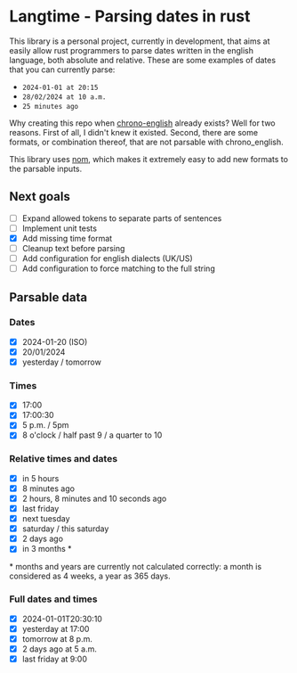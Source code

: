 # Langtime - Parsing dates in rust
This library is a personal project, currently in development, that
aims at easily allow rust programmers to parse dates written in the
english language, both absolute and relative. These are some examples
of dates that you can currently parse:
- `2024-01-01 at 20:15`
- `28/02/2024 at 10 a.m.`
- `25 minutes ago`

Why creating this repo when [chrono-english](https://github.com/stevedonovan/chrono-english)
already exists? Well for two reasons.
First of all, I didn't knew it existed.
Second, there are some formats, or combination thereof, that are
not parsable with chrono_english.

This library uses [nom](https://github.com/rust-bakery/nom), which
makes it extremely easy to add new formats to the parsable inputs.

## Next goals
- [ ] Expand allowed tokens to separate parts of sentences
- [ ] Implement unit tests
- [x] Add missing time format
- [ ] Cleanup text before parsing
- [ ] Add configuration for english dialects (UK/US)
- [ ] Add configuration to force matching to the full string

## Parsable data
### Dates
- [x] 2024-01-20 (ISO)
- [x] 20/01/2024
- [x] yesterday / tomorrow

### Times
- [x] 17:00
- [x] 17:00:30
- [x] 5 p.m. / 5pm
- [x] 8 o'clock / half past 9 / a quarter to 10

### Relative times and dates
- [x] in 5 hours
- [x] 8 minutes ago
- [x] 2 hours, 8 minutes and 10 seconds ago
- [x] last friday
- [x] next tuesday
- [x] saturday / this saturday
- [x] 2 days ago
- [x] in 3 months *

\* months and years are currently not calculated correctly: a month is
considered as 4 weeks, a year as 365 days.

### Full dates and times
- [x] 2024-01-01T20:30:10
- [x] yesterday at 17:00
- [x] tomorrow at 8 p.m.
- [x] 2 days ago at 5 a.m.
- [x] last friday at 9:00 
